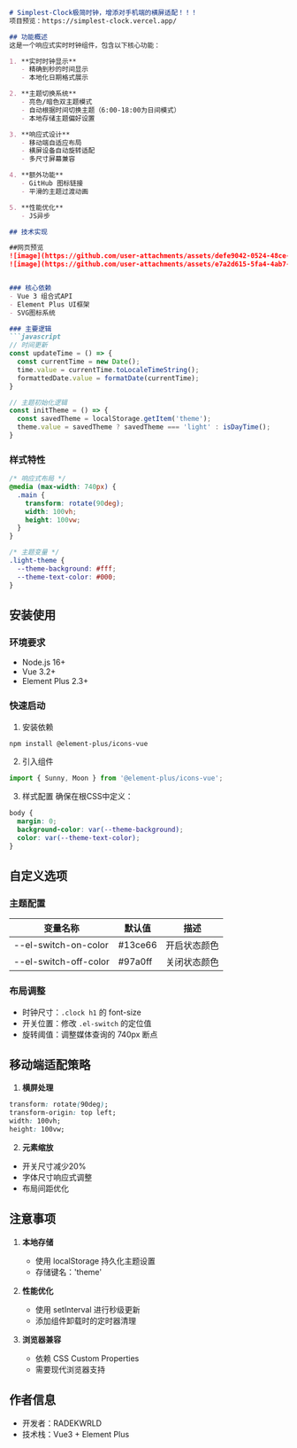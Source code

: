 ```markdown
# Simplest-Clock极简时钟，增添对手机端的横屏适配！！！
项目预览：https://simplest-clock.vercel.app/

## 功能概述
这是一个响应式实时时钟组件，包含以下核心功能：

1. **实时时钟显示**
   - 精确到秒的时间显示
   - 本地化日期格式展示

2. **主题切换系统**
   - 亮色/暗色双主题模式
   - 自动根据时间切换主题（6:00-18:00为日间模式）
   - 本地存储主题偏好设置

3. **响应式设计**
   - 移动端自适应布局
   - 横屏设备自动旋转适配
   - 多尺寸屏幕兼容

4. **额外功能**
   - GitHub 图标链接
   - 平滑的主题过渡动画

5. **性能优化**
   - JS异步

## 技术实现

##网页预览
![image](https://github.com/user-attachments/assets/defe9042-0524-48ce-8b26-a34af16417ea)
![image](https://github.com/user-attachments/assets/e7a2d615-5fa4-4ab7-96db-d9b918e79006)


### 核心依赖
- Vue 3 组合式API
- Element Plus UI框架
- SVG图标系统

### 主要逻辑
```javascript
// 时间更新
const updateTime = () => {
  const currentTime = new Date();
  time.value = currentTime.toLocaleTimeString();
  formattedDate.value = formatDate(currentTime);
}

// 主题初始化逻辑
const initTheme = () => {
  const savedTheme = localStorage.getItem('theme');
  theme.value = savedTheme ? savedTheme === 'light' : isDayTime();
}
```

### 样式特性
```css
/* 响应式布局 */
@media (max-width: 740px) {
  .main {
    transform: rotate(90deg);
    width: 100vh;
    height: 100vw;
  }
}

/* 主题变量 */
.light-theme {
  --theme-background: #fff;
  --theme-text-color: #000;
}
```

## 安装使用

### 环境要求
- Node.js 16+
- Vue 3.2+
- Element Plus 2.3+

### 快速启动
1. 安装依赖
```bash
npm install @element-plus/icons-vue
```

2. 引入组件
```javascript
import { Sunny, Moon } from '@element-plus/icons-vue';
```

3. 样式配置
确保在根CSS中定义：
```css
body {
  margin: 0;
  background-color: var(--theme-background);
  color: var(--theme-text-color);
}
```

## 自定义选项

### 主题配置
| 变量名称             | 默认值       | 描述               |
|----------------------|-------------|--------------------|
| --el-switch-on-color | #13ce66     | 开启状态颜色        |
| --el-switch-off-color| #97a0ff     | 关闭状态颜色        |

### 布局调整
- 时钟尺寸：`.clock h1` 的 font-size
- 开关位置：修改 `.el-switch` 的定位值
- 旋转阈值：调整媒体查询的 740px 断点

## 移动端适配策略

1. **横屏处理**
```css
transform: rotate(90deg);
transform-origin: top left;
width: 100vh;
height: 100vw;
```

2. **元素缩放**
- 开关尺寸减少20%
- 字体尺寸响应式调整
- 布局间距优化

## 注意事项

1. **本地存储**
   - 使用 localStorage 持久化主题设置
   - 存储键名：'theme'

2. **性能优化**
   - 使用 setInterval 进行秒级更新
   - 添加组件卸载时的定时器清理

3. **浏览器兼容**
   - 依赖 CSS Custom Properties
   - 需要现代浏览器支持

## 作者信息
- 开发者：RADEKWRLD
- 技术栈：Vue3 + Element Plus
